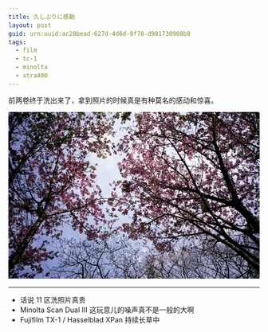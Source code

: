 ```yaml
---
title: 久しぶりに感動
layout: post
guid: urn:uuid:ac28bead-627d-4d6d-8f78-d981730908b8
tags:
  - film
  - tc-1
  - minolta
  - xtra400
---
```


前两卷终于洗出来了，拿到照片的时候真是有种莫名的感动和惊喜。

<a href="http://500px.com/photo/7621221"><img src="/media/files/2012/05/16/sakura.jpg" alt="by Linghua Zhang (waynezhang) on 500px.com"></a>

---

- 话说 11 区洗照片真贵
- Minolta Scan Dual III 这玩意儿的噪声真不是一般的大啊
- Fujifilm TX-1 / Hasselblad XPan 持续长草中

